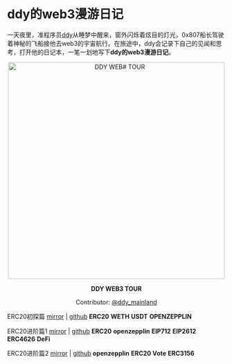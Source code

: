 # ddy的web3漫游日记

一天夜里，准程序员[ddy](https://twitter.com/ddy_mainland)从睡梦中醒来，窗外闪烁着炫目的灯光，0x807船长驾驶着神秘的飞船接他去web3的宇宙航行。在旅途中，ddy会记录下自己的见闻和思考，打开他的日记本，一笔一划地写下**ddy的web3漫游日记**。

<div align="center">
	<img width="500" src="https://user-images.githubusercontent.com/25214732/196032084-6c1d6531-2a80-4672-b620-04b9e4ae3baa.PNG" alt="DDY WEB# TOUR">
</div>



<p align="center">
	<b>DDY WEB3 TOUR</b>
</p>


<p align="center">
  Contributor: <a href="https://twitter.com/ddy_mainland">@ddy_mainland</a>
</p>


ERC20初探篇  [mirror](https://mirror.xyz/byeddy.eth/-MTngpDoIbgOsN3gGaqGQ_6U7obIh9PGWhnfdp7EGVk) | [github](https://github.com/fromddy/ddyWeb3Tour/tree/main/20221016_ERC20)		**ERC20** **WETH** **USDT** **OPENZEPPLIN**

ERC20进阶篇1  [mirror](https://mirror.xyz/byeddy.eth/zTKoHXO9XS2kwxrVOUH5dOGLaUDjbHtoVvqyDe5RM-s) | [github](https://github.com/fromddy/ddyWeb3Tour/tree/main/20221016_ERC20_sec)		**ERC20** **openzepplin** **EIP712** **EIP2612** **ERC4626** **DeFi**

ERC20进阶篇2  [mirror](https://mirror.xyz/byeddy.eth/OMVCJiKfC1BDHFsCmju-iAvFqJn4ktZCt-jZhmj_NI8) | [github](https://github.com/fromddy/ddyWeb3Tour/tree/main/20221119_ERC20_third)		**openzepplin** **ERC20 Vote** **ERC3156**		

